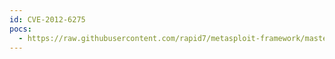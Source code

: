 ```yaml
---
id: CVE-2012-6275
pocs:
  - https://raw.githubusercontent.com/rapid7/metasploit-framework/master/modules/exploits/windows/misc/bigant_server_sch_dupf_bof.rb
---
```

